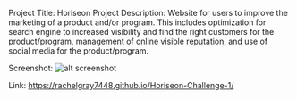 Project Title: Horiseon
Project Description: Website for users to improve the marketing of a product and/or program. This includes optimization for search engine to increased visibility and find the right customers for the product/program, management of online visible reputation, and use of social media for the product/program.

Screenshot:
![alt screenshot](./assets/images/Capture.PNG)


Link: https://rachelgray7448.github.io/Horiseon-Challenge-1/
